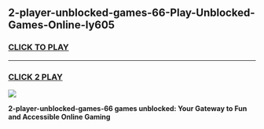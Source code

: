 
## 2-player-unblocked-games-66-Play-Unblocked-Games-Online-ly605
<h3>
<a href="https://premium76.site?title=2-player-unblocked-games-66&ref=25A">CLICK TO PLAY</a></h3>
<hr>

<h3>
<a href="https://premium76.site?title=2-player-unblocked-games-66&ref=25A">CLICK 2 PLAY</a>
  
</h3>

<a href="https://premium76.site?title=2-player-unblocked-games-66&ref=25A"><img src="https://clearcache.store/games.png"></a>


**2-player-unblocked-games-66 games unblocked: Your Gateway to Fun and Accessible Online Gaming**
